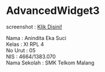 # AdvancedWidget3

screenshot : [Klik Disini!](https://github.com/anindita88/AdvancedWidget3/blob/master/AdvancedWidget3.png)

Nama          :   Anindita Eka Suci<br>
Kelas         :   XI RPL 4<br>
No Urut       :   05<br>
NIS           :   4664/1383.070<br>
Nama Sekolah  :   SMK Telkom Malang<br>
